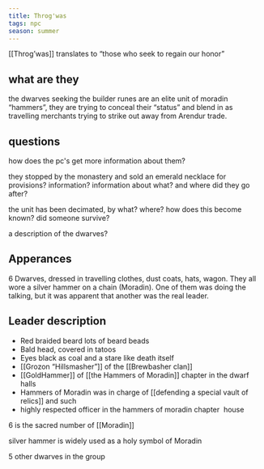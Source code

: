 ```yaml
---
title: Throg'was
tags: npc
season: summer
---
```


[[Throg’was]] translates to “those who seek to regain our honor”
## what are they
the dwarves seeking the builder runes are an elite unit of moradin “hammers”, they are trying to conceal their “status” and blend in as travelling merchants trying to strike out away from Arendur trade. 
## questions
how does the pc's get more information about them?

they stopped by the monastery and sold an emerald necklace for provisions? information? information about what? and where did they go after?

the unit has been decimated, by what? where? how does this become known? did someone survive?

a description of the dwarves? 
## Apperances
6 Dwarves, dressed in travelling clothes, dust coats, hats, wagon. They all wore a silver hammer on a chain (Moradin). One of them was doing the talking, but it was apparent that another was the real leader. 

## Leader description    
-   Red braided beard lots of beard beads 
-   Bald head, covered in tatoos    
-   Eyes black as coal and a stare like death itself   
-   [[Grozon “Hillsmasher”]] of the [[Brewbasher clan]]    
-   [[GoldHammer]] of [[the Hammers of Moradin]] chapter in the dwarf halls   
-   Hammers of Moradin was in charge of [[defending a special vault of relics]] and such    
-   highly respected officer in the hammers of moradin chapter  house

6 is the sacred number of [[Moradin]]

silver hammer is widely used as a holy symbol of Moradin

5 other dwarves in the group
